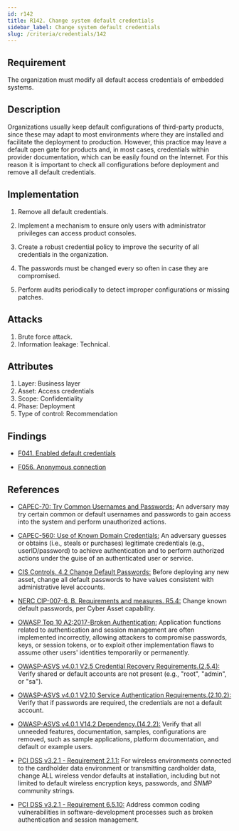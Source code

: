 ```yaml
---
id: r142
title: R142. Change system default credentials
sidebar_label: Change system default credentials
slug: /criteria/credentials/142
---
```


## Requirement

The organization must modify
all default access credentials of embedded systems.

## Description

Organizations usually keep default configurations of third-party products,
since these may adapt to most environments where they are installed
and facilitate the deployment to production.
However, this practice may leave a default open gate for products
and, in most cases, credentials within provider documentation,
which can be easily found on the Internet.
For this reason it is important to check all configurations
before deployment and remove all default credentials.

## Implementation

1. Remove all default credentials.

2. Implement a mechanism to ensure only users
with administrator privileges can access
product consoles.

3. Create a robust credential policy
to improve the security of all credentials in the organization.

4. The passwords must be changed every so often
in case they are compromised.

5. Perform audits periodically
to detect improper configurations or missing patches.


## Attacks

1. Brute force attack.
2. Information leakage: Technical.

## Attributes

1. Layer: Business layer
2. Asset: Access credentials
3. Scope: Confidentiality
4. Phase: Deployment
5. Type of control: Recommendation

## Findings

- [F041. Enabled default credentials](https://fluidattacks.com/products/rules/findings/041/)

- [F056. Anonymous connection](https://fluidattacks.com/products/rules/findings/056/)

## References

- [CAPEC-70: Try Common Usernames and Passwords:](http://capec.mitre.org/data/definitions/70.html)
An adversary may try certain common or default usernames and passwords to gain
access into the system and perform unauthorized actions.

- [CAPEC-560: Use of Known Domain Credentials:](http://capec.mitre.org/data/definitions/560.html)
An adversary guesses or obtains (i.e., steals or purchases) legitimate
credentials (e.g., userID/password) to achieve authentication and to perform
authorized actions under the guise of an authenticated user or service.

- [CIS Controls. 4.2 Change Default Passwords:](https://www.cisecurity.org/controls/)
Before deploying any new asset, change all default passwords to have values
consistent with administrative level accounts.

- [NERC CIP-007-6. B. Requirements and measures. R5.4:](https://www.nerc.com/pa/Stand/Reliability%20Standards/CIP-007-6.pdf)
Change known default passwords, per Cyber Asset capability.

- [OWASP Top 10 A2:2017-Broken Authentication:](https://owasp.org/www-project-top-ten/OWASP_Top_Ten_2017/Top_10-2017_A2-Broken_Authentication)
Application functions related to authentication and session management are
often implemented incorrectly,
allowing attackers to compromise passwords, keys, or session tokens,
or to exploit other implementation flaws to assume other users' identities
temporarily or permanently.

- [OWASP-ASVS v4.0.1 V2.5 Credential Recovery Requirements.(2.5.4):](https://owasp.org/www-project-application-security-verification-standard/)
Verify shared or default accounts are not present
(e.g., "root", "admin", or "sa").

- [OWASP-ASVS v4.0.1 V2.10 Service Authentication Requirements.(2.10.2):](https://owasp.org/www-project-application-security-verification-standard/)
Verify that if passwords are required,
the credentials are not a default account.

- [OWASP-ASVS v4.0.1 V14.2 Dependency.(14.2.2):](https://owasp.org/www-project-application-security-verification-standard/)
Verify that all unneeded features, documentation, samples, configurations are
removed,
such as sample applications, platform documentation, and default or example
users.

- [PCI DSS v3.2.1 - Requirement 2.1.1:](https://www.pcisecuritystandards.org/documents/PCI_DSS_v3-2-1.pdf)
For wireless environments connected to the cardholder data environment or
transmitting cardholder data,
change ALL wireless vendor defaults at installation,
including but not limited to default wireless encryption keys, passwords,
and *SNMP* community strings.

- [PCI DSS v3.2.1 - Requirement 6.5.10:](https://www.pcisecuritystandards.org/documents/PCI_DSS_v3-2-1.pdf)
Address common coding vulnerabilities in software-development processes such as
broken authentication and session management.
